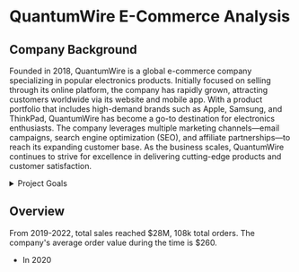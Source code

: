 # QuantumWire E-Commerce Analysis

## Company Background

Founded in 2018, QuantumWire is a global e-commerce company specializing in popular electronics products. Initially focused on selling through its online platform, the company has rapidly grown, attracting customers worldwide via its website and mobile app. With a product portfolio that includes high-demand brands such as Apple, Samsung, and ThinkPad, QuantumWire has become a go-to destination for electronics enthusiasts. The company leverages multiple marketing channels—email campaigns, search engine optimization (SEO), and affiliate partnerships—to reach its expanding customer base. As the business scales, QuantumWire continues to strive for excellence in delivering cutting-edge products and customer satisfaction.

<details>
<summary>Project Goals</summary>
  <p></p>
QuantumWire has been collecting data on a variety of key elements, including orders, order statuses, customer information, products, and geographic data. However, the data is currently unrefined and underutilized, presenting both challenges and opportunities for unlocking valuable insights.

  <p></p>

In cleaning and analyzing QuantumWire's data, meaningful insights can be extracted from the dataset to support the company’s various teams—including finance, sales, product, and marketing. By providing actionable data insights, our aim is to improve operational efficiencies and drive better decision-making, ultimately helping QuantumWire optimize its processes and deliver superior products globally.
</details>

## Overview

From 2019-2022, total sales reached $28M, 108k total orders. The company's average order value during the time is $260.

* In 2020
